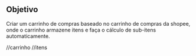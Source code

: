 ## Objetivo

Criar um carrinho de compras baseado no carrinho de compras da shopee, onde o carrinho armazene itens e faça o cálculo de sub-itens automaticamente.

//carrinho
//itens